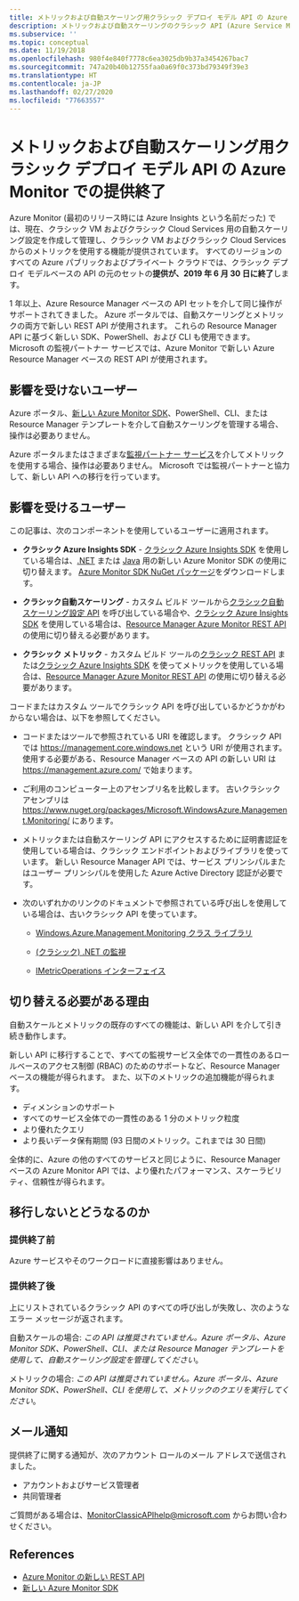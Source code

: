```yaml
---
title: メトリックおよび自動スケーリング用クラシック デプロイ モデル API の Azure Monitor での提供終了
description: メトリックおよび自動スケーリングのクラシック API (Azure Service Management (ASM) や RDFE デプロイ モデルともいう) の提供終了
ms.subservice: ''
ms.topic: conceptual
ms.date: 11/19/2018
ms.openlocfilehash: 980f4e840f7778c6ea3025db9b37a3454267bac7
ms.sourcegitcommit: 747a20b40b12755faa0a69f0c373bd79349f39e3
ms.translationtype: HT
ms.contentlocale: ja-JP
ms.lasthandoff: 02/27/2020
ms.locfileid: "77663557"
---
```

# <a name="azure-monitor-retirement-of-classic-deployment-model-apis-for-metrics-and-autoscale"></a>メトリックおよび自動スケーリング用クラシック デプロイ モデル API の Azure Monitor での提供終了

Azure Monitor (最初のリリース時には Azure Insights という名前だった) では、現在、クラシック VM およびクラシック Cloud Services 用の自動スケーリング設定を作成して管理し、クラシック VM およびクラシック Cloud Services からのメトリックを使用する機能が提供されています。 すべてのリージョンのすべての Azure パブリックおよびプライベート クラウドでは、クラシック デプロイ モデルベースの API の元のセットの**提供が、2019 年 6 月 30 日に終了**します。   

1 年以上、Azure Resource Manager ベースの API セットを介して同じ操作がサポートされてきました。 Azure ポータルでは、自動スケーリングとメトリックの両方で新しい REST API が使用されます。 これらの Resource Manager API に基づく新しい SDK、PowerShell、および CLI も使用できます。 Microsoft の監視パートナー サービスでは、Azure Monitor で新しい Azure Resource Manager ベースの REST API が使用されます。  

## <a name="who-is-not-affected"></a>影響を受けないユーザー

Azure ポータル、[新しい Azure Monitor SDK](https://www.nuget.org/packages/Microsoft.Azure.Management.Monitor/)、PowerShell、CLI、または Resource Manager テンプレートを介して自動スケーリングを管理する場合、操作は必要ありません。  

Azure ポータルまたはさまざまな[監視パートナー サービス](../../azure-monitor/platform/partners.md)を介してメトリックを使用する場合、操作は必要ありません。 Microsoft では監視パートナーと協力して、新しい API への移行を行っています。

## <a name="who-is-affected"></a>影響を受けるユーザー

この記事は、次のコンポーネントを使用しているユーザーに適用されます。

- **クラシック Azure Insights SDK** - [クラシック Azure Insights SDK](https://www.nuget.org/packages/Microsoft.WindowsAzure.Management.Monitoring/) を使用している場合は、[.NET](https://github.com/azure/azure-libraries-for-net#download) または [Java](https://github.com/azure/azure-libraries-for-java#download) 用の新しい Azure Monitor SDK の使用に切り替えます。 [Azure Monitor SDK NuGet パッケージ](https://www.nuget.org/packages/Microsoft.Azure.Management.Monitor/)をダウンロードします。

- **クラシック自動スケーリング** - カスタム ビルド ツールから[クラシック自動スケーリング設定 API](https://msdn.microsoft.com/library/azure/mt348562.aspx) を呼び出している場合や、[クラシック Azure Insights SDK](https://www.nuget.org/packages/Microsoft.WindowsAzure.Management.Monitoring/) を使用している場合は、[Resource Manager Azure Monitor REST API](https://docs.microsoft.com/rest/api/monitor/autoscalesettings) の使用に切り替える必要があります。

- **クラシック メトリック** - カスタム ビルド ツールの[クラシック REST API](https://msdn.microsoft.com/library/azure/dn510374.aspx) または[クラシック Azure Insights SDK](https://www.nuget.org/packages/Microsoft.WindowsAzure.Management.Monitoring/) を使ってメトリックを使用している場合は、[Resource Manager Azure Monitor REST API](https://docs.microsoft.com/rest/api/monitor/autoscalesettings) の使用に切り替える必要があります。 

コードまたはカスタム ツールでクラシック API を呼び出しているかどうかがわからない場合は、以下を参照してください。

- コードまたはツールで参照されている URI を確認します。 クラシック API では https://management.core.windows.net という URI が使用されます。 使用する必要がある、Resource Manager ベースの API の新しい URI は https://management.azure.com/ で始まります。

- ご利用のコンピューター上のアセンブリ名を比較します。 古いクラシック アセンブリは https://www.nuget.org/packages/Microsoft.WindowsAzure.Management.Monitoring/ にあります。

- メトリックまたは自動スケーリング API にアクセスするために証明書認証を使用している場合は、クラシック エンドポイントおよびライブラリを使っています。 新しい Resource Manager API では、サービス プリンシパルまたはユーザー プリンシパルを使用した Azure Active Directory 認証が必要です。

- 次のいずれかのリンクのドキュメントで参照されている呼び出しを使用している場合は、古いクラシック API を使っています。

  - [Windows.Azure.Management.Monitoring クラス ライブラリ](https://docs.microsoft.com/previous-versions/azure/dn510414(v=azure.100))

  - [(クラシック) .NET の監視](https://docs.microsoft.com/previous-versions/azure/reference/mt348562(v%3dazure.100))

  - [IMetricOperations インターフェイス](https://docs.microsoft.com/previous-versions/azure/reference/dn802395(v%3dazure.100))

## <a name="why-you-should-switch"></a>切り替える必要がある理由

自動スケールとメトリックの既存のすべての機能は、新しい API を介して引き続き動作します。  

新しい API に移行することで、すべての監視サービス全体での一貫性のあるロールベースのアクセス制御 (RBAC) のためのサポートなど、Resource Manager ベースの機能が得られます。 また、以下のメトリックの追加機能が得られます。 

- ディメンションのサポート
- すべてのサービス全体での一貫性のある 1 分のメトリック粒度 
- より優れたクエリ
- より長いデータ保有期間 (93 日間のメトリック。これまでは 30 日間) 

全体的に、Azure の他のすべてのサービスと同じように、Resource Manager ベースの Azure Monitor API では、より優れたパフォーマンス、スケーラビリティ、信頼性が得られます。 

## <a name="what-happens-if-you-do-not-migrate"></a>移行しないとどうなるのか

### <a name="before-retirement"></a>提供終了前

Azure サービスやそのワークロードに直接影響はありません。  

### <a name="after-retirement"></a>提供終了後

上にリストされているクラシック API のすべての呼び出しが失敗し、次のようなエラー メッセージが返されます。

自動スケールの場合: *この API は推奨されていません。Azure ポータル、Azure Monitor SDK、PowerShell、CLI、または Resource Manager テンプレートを使用して、自動スケーリング設定を管理してください*。  

メトリックの場合: *この API は推奨されていません。Azure ポータル、Azure Monitor SDK、PowerShell、CLI を使用して、メトリックのクエリを実行してください*。

## <a name="email-notifications"></a>メール通知

提供終了に関する通知が、次のアカウント ロールのメール アドレスで送信されました。 

- アカウントおよびサービス管理者
- 共同管理者  

ご質問がある場合は、MonitorClassicAPIhelp@microsoft.com からお問い合わせください。  

## <a name="references"></a>References

- [Azure Monitor の新しい REST API](https://docs.microsoft.com/rest/api/monitor/) 
- [新しい Azure Monitor SDK](https://www.nuget.org/packages/Microsoft.Azure.Management.Monitor/)
